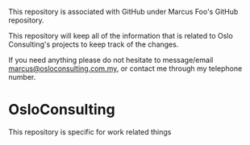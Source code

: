 This repository is associated with GitHub under Marcus Foo's GitHub 
repository.

This repository will keep all of the information that is related to Oslo
Consulting's projects to keep track of the changes.

If you need anything please do not hesitate to message/email 
marcus@osloconsulting.com.my, or contact me through my telephone number.

# OsloConsulting
This repository is specific for work related things
